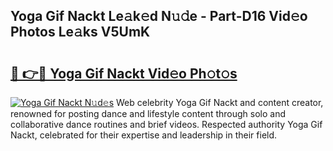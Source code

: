## Yoga Gif Nackt Le𝚊k𝚎d N𝚞𝚍e - Part-D16 Vid𝚎o Photos Le𝚊ks V5UmK

# <h2><a href="http://fb4x4p6.evod.top/?m=Yoga+Gif+Nackt">🔗 👉🔴 Yoga Gif Nackt Vid𝚎o Ph𝚘t𝚘s</a></h2>

[![Yoga Gif Nackt N𝚞d𝚎s](https://i.imgur.com/8V9OHl7.gif)](http://fb4x4p6.evod.top/?m=Yoga+Gif+Nackt)
Web celebrity Yoga Gif Nackt and content creator, renowned for posting dance and lifestyle content through solo and collaborative dance routines and brief videos. Respected authority Yoga Gif Nackt, celebrated for their expertise and leadership in their field. 
